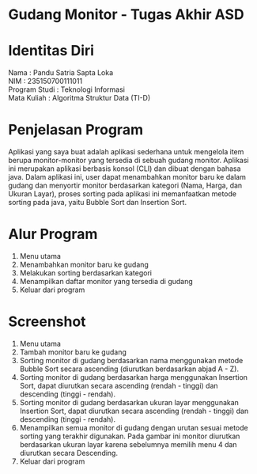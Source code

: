﻿# Gudang Monitor - Tugas Akhir ASD

# Identitas Diri
Nama           		: Pandu Satria Sapta Loka \
NIM            		: 235150700111011 \
Program Studi  	: Teknologi Informasi \
Mata Kuliah    	: Algoritma Struktur Data (TI-D) 

# Penjelasan Program 
Aplikasi yang saya buat adalah aplikasi sederhana untuk mengelola item berupa monitor-monitor yang tersedia di sebuah gudang monitor. Aplikasi ini merupakan aplikasi berbasis konsol (CLI) dan dibuat dengan bahasa java. Dalam aplikasi ini, user dapat menambahkan monitor baru ke dalam gudang dan menyortir monitor berdasarkan kategori (Nama, Harga, dan Ukuran Layar), proses sorting pada aplikasi ini memanfaatkan metode sorting pada java, yaitu Bubble Sort dan Insertion Sort. 

# Alur Program  
1. Menu utama
2. Menambahkan monitor baru ke gudang
3. Melakukan sorting berdasarkan kategori
4. Menampilkan daftar monitor yang tersedia di gudang
5. Keluar dari program

# Screenshot 
1. Menu utama
2. Tambah monitor baru ke gudang
3. Sorting monitor di gudang berdasarkan nama menggunakan metode Bubble Sort secara ascending (diurutkan berdasarkan abjad A - Z).
4. Sorting monitor di gudang berdasarkan harga menggunakan Insertion Sort, dapat diurutkan secara ascending (rendah - tinggi) dan descending (tinggi - rendah).
5. Sorting monitor di gudang berdasarkan ukuran layar menggunakan Insertion Sort, dapat diurutkan secara ascending (rendah - tinggi) dan descending (tinggi - rendah).
6. Menampilkan semua monitor di gudang dengan urutan sesuai metode sorting yang terakhir digunakan. Pada gambar ini monitor diurutkan berdasarkan ukuran layar karena sebelumnya memilih menu 4 dan diurutkan secara Descending.
7. Keluar dari program


